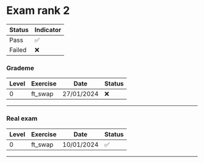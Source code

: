 # Exam rank 2 


| Status  | Indicator  |
|---------|------------|
| Pass    | ✅         |
| Failed  | ❌         |



### Grademe


| Level            |      Exercise      | Date             | Status        |
|------------------|--------------------|------------------|---------------|
| 0                |      ft_swap       | 27/01/2024       | ❌            |





---


### Real exam

| Level            |    Exercise      |      Date         | Status  |
|------------------|------------------|-------------------|---------|
| 0                | ft_swap          |   10/01/2024      |   ✅    |




---
